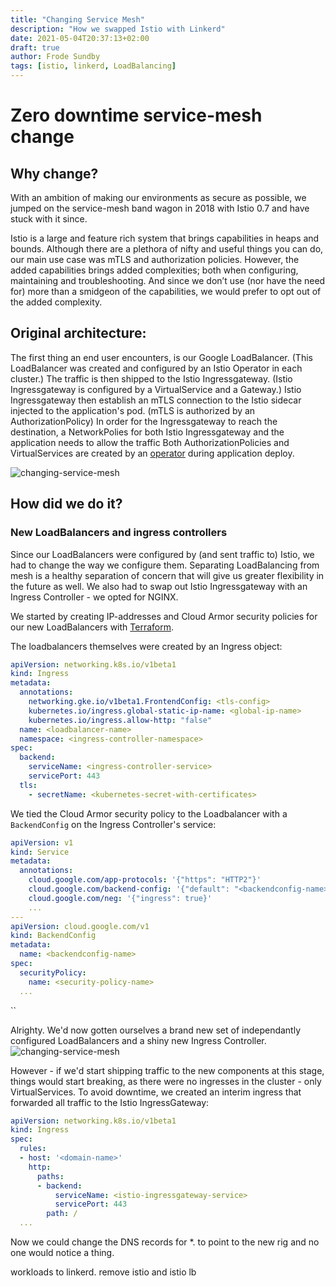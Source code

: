 ```yaml
---
title: "Changing Service Mesh"
description: "How we swapped Istio with Linkerd"
date: 2021-05-04T20:37:13+02:00
draft: true
author: Frode Sundby
tags: [istio, linkerd, LoadBalancing]
---
```


# Zero downtime service-mesh change

## Why change?
With an ambition of making our environments as secure as possible, we jumped on the service-mesh band wagon in 2018 with Istio 0.7 and have stuck with it since.

Istio is a large and feature rich system that brings capabilities in heaps and bounds.
Although there are a plethora of nifty and useful things you can do, our main use case was mTLS and authorization policies.
However, the added capabilities brings added complexities; both when configuring, maintaining and troubleshooting.
And since we don’t use (nor have the need for) more than a smidgeon of the capabilities, we would prefer to opt out of the added complexity.

## Original architecture:
The first thing an end user encounters, is our Google LoadBalancer. (This LoadBalancer was created and configured by an Istio Operator in each cluster.)
The traffic is then shipped to the Istio Ingressgateway. (Istio Ingressgateway is configured by a VirtualService and a Gateway.)
Istio Ingressgateway then establish an mTLS connection to the Istio sidecar injected to the application's pod. (mTLS is authorized by an AuthorizationPolicy)
In order for the Ingressgateway to reach the destination, a NetworkPolies for both Istio Ingressgateway and the application needs to allow the traffic
Both AuthorizationPolicies and VirtualServices are created by an [operator](https://github.com/nais/naiserator) during application deploy.

![changing-service-mesh](/blog/images/changing-service-mesh-1.png)


## How did we do it?

### New LoadBalancers and ingress controllers
Since our LoadBalancers were configured by (and sent traffic to) Istio, we had to change the way we configure them.
Separating LoadBalancing from mesh is a healthy separation of concern that will give us greater flexibility in the future as well.
We also had to swap out Istio Ingressgateway with an Ingress Controller - we opted for NGINX.

We started by creating IP-addresses and Cloud Armor security policies for our new LoadBalancers with [Terraform](https://www.terraform.io/).

The loadbalancers themselves were created by an Ingress object:
```yaml
apiVersion: networking.k8s.io/v1beta1
kind: Ingress
metadata:
  annotations:
    networking.gke.io/v1beta1.FrontendConfig: <tls-config>
    kubernetes.io/ingress.global-static-ip-name: <global-ip-name> 
    kubernetes.io/ingress.allow-http: "false"
  name: <loadbalancer-name>
  namespace: <ingress-controller-namespace>
spec:
  backend:
    serviceName: <ingress-controller-service>
    servicePort: 443
  tls:
    - secretName: <kubernetes-secret-with-certificates>
```

We tied the Cloud Armor security policy to the Loadbalancer with a `BackendConfig` on the Ingress Controller's service:
```yaml
apiVersion: v1
kind: Service
metadata:
  annotations:
    cloud.google.com/app-protocols: '{"https": "HTTP2"}'
    cloud.google.com/backend-config: '{"default": "<backendconfig-name>"}'
    cloud.google.com/neg: '{"ingress": true}'
    ...
---
apiVersion: cloud.google.com/v1
kind: BackendConfig
metadata:
  name: <backendconfig-name>
spec:
  securityPolicy:
    name: <security-policy-name>
  ...
````
``

Alrighty. We'd now gotten ourselves a brand new set of independantly configured LoadBalancers and a shiny new Ingress Controller.
![changing-service-mesh](/blog/images/changing-service-mesh-2.png)

However - if we'd start shipping traffic to the new components at this stage, things would start breaking, as there were no ingresses in the cluster - only VirtualServices.
To avoid downtime, we created an interim ingress that forwarded all traffic to the Istio IngressGateway:
```yaml
apiVersion: networking.k8s.io/v1beta1
kind: Ingress
spec:
  rules:
  - host: '<domain-name>'
    http:
      paths:
      - backend:
          serviceName: <istio-ingressgateway-service>
          servicePort: 443
        path: /
  ...
```
Now we could change the DNS records for *.<domain> to point to the new rig and no one would notice a thing.


workloads to linkerd.
remove istio and istio lb

#
